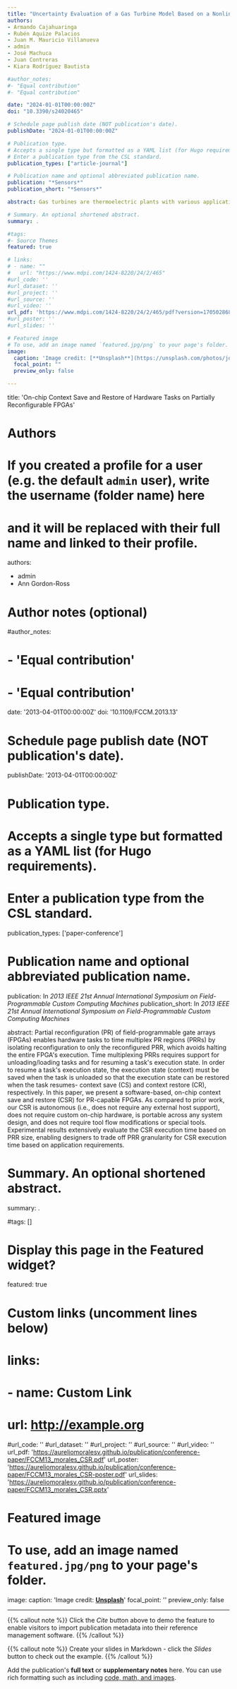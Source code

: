 ```yaml
---
title: "Uncertainty Evaluation of a Gas Turbine Model Based on a Nonlinear Autoregressive Exogenous Model and Monte Carlo Dropout"
authors:
- Armando Cajahuaringa
- Rubén Aquize Palacios
- Juan M. Mauricio Villanueva
- admin
- José Machuca
- Juan Contreras
- Kiara Rodríguez Bautista

#author_notes:
#- "Equal contribution"
#- "Equal contribution"

date: "2024-01-01T00:00:00Z"
doi: "10.3390/s24020465"

# Schedule page publish date (NOT publication's date).
publishDate: "2024-01-01T00:00:00Z"

# Publication type.
# Accepts a single type but formatted as a YAML list (for Hugo requirements).
# Enter a publication type from the CSL standard.
publication_types: ["article-journal"]

# Publication name and optional abbreviated publication name.
publication: "*Sensors*"
publication_short: "*Sensors*"

abstract: Gas turbines are thermoelectric plants with various applications, such as large-scale electricity production, petrochemical industry, and steam generation. In order to optimize the operation of a gas turbine, it is necessary to develop system identification models that allow for the development of studies and analyses to increase the system’s reliability. Current strategies for modeling complex and non-linear systems can be based on artificial intelligence techniques, using autoregressive neural networks of the NARX and LSTM type. In this context, this work aims to develop a model of a gas turbine capable of estimating the rotation speed of the turbine and simultaneously estimating the uncertainty associated with the estimation. These methodologies are based on artificial neural networks and the Monte Carlo dropout simulation method. The results were obtained from experimental data from a 215 MW gas turbine, getting the best model with a MAPE of 0.02\% and an uncertainty associated with the turbine rotation speed of 2.2 RPM.

# Summary. An optional shortened abstract.
summary: .

#tags:
#- Source Themes
featured: true

# links:
# - name: ""
#   url: "https://www.mdpi.com/1424-8220/24/2/465"
#url_code: ''
#url_dataset: ''
#url_project: ''
#url_source: ''
#url_video: ''
url_pdf: 'https://www.mdpi.com/1424-8220/24/2/465/pdf?version=1705028686'
#url_poster: ''
#url_slides: ''

# Featured image
# To use, add an image named `featured.jpg/png` to your page's folder. 
image:
  caption: 'Image credit: [**Unsplash**](https://unsplash.com/photos/jdD8gXaTZsc)'
  focal_point: ""
  preview_only: false

---
```

title: 'On-chip Context Save and Restore of Hardware Tasks on Partially Reconfigurable FPGAs'

# Authors
# If you created a profile for a user (e.g. the default `admin` user), write the username (folder name) here
# and it will be replaced with their full name and linked to their profile.
authors:
  - admin
  - Ann Gordon-Ross

# Author notes (optional)
#author_notes:
#  - 'Equal contribution'
#  - 'Equal contribution'

date: '2013-04-01T00:00:00Z'
doi: '10.1109/FCCM.2013.13'

# Schedule page publish date (NOT publication's date).
publishDate: '2013-04-01T00:00:00Z'

# Publication type.
# Accepts a single type but formatted as a YAML list (for Hugo requirements).
# Enter a publication type from the CSL standard.
publication_types: ['paper-conference']

# Publication name and optional abbreviated publication name.
publication: In *2013 IEEE 21st Annual International Symposium on Field-Programmable Custom Computing Machines*
publication_short: In *2013 IEEE 21st Annual International Symposium on Field-Programmable Custom Computing Machines*

abstract: Partial reconfiguration (PR) of field-programmable gate arrays (FPGAs) enables hardware tasks to time multiplex PR regions (PRRs) by isolating reconfiguration to only the reconfigured PRR, which avoids halting the entire FPGA's execution. Time multiplexing PRRs requires support for unloading/loading tasks and for resuming a task's execution state. In order to resume a task's execution state, the execution state (context) must be saved when the task is unloaded so that the execution state can be restored when the task resumes- context save (CS) and context restore (CR), respectively. In this paper, we present a software-based, on-chip context save and restore (CSR) for PR-capable FPGAs. As compared to prior work, our CSR is autonomous (i.e., does not require any external host support), does not require custom on-chip hardware, is portable across any system design, and does not require tool flow modifications or special tools. Experimental results extensively evaluate the CSR execution time based on PRR size, enabling designers to trade off PRR granularity for CSR execution time based on application requirements.

# Summary. An optional shortened abstract.
summary: .

#tags: []

# Display this page in the Featured widget?
featured: true

# Custom links (uncomment lines below)
# links:
# - name: Custom Link
#   url: http://example.org

#url_code: ''
#url_dataset: ''
#url_project: ''
#url_source: ''
#url_video: ''
url_pdf: 'https://aureliomoralesv.github.io/publication/conference-paper/FCCM13_morales_CSR.pdf'
url_poster: 'https://aureliomoralesv.github.io/publication/conference-paper/FCCM13_morales_CSR-poster.pdf'
url_slides: 'https://aureliomoralesv.github.io/publication/conference-paper/FCCM13_morales_CSR.pptx'

# Featured image
# To use, add an image named `featured.jpg/png` to your page's folder.
image:
  caption: 'Image credit: [**Unsplash**](https://unsplash.com/photos/pLCdAaMFLTE)'
  focal_point: ''
  preview_only: false

---

{{% callout note %}}
Click the *Cite* button above to demo the feature to enable visitors to import publication metadata into their reference management software.
{{% /callout %}}

{{% callout note %}}
Create your slides in Markdown - click the *Slides* button to check out the example.
{{% /callout %}}

Add the publication's **full text** or **supplementary notes** here. You can use rich formatting such as including [code, math, and images](https://docs.hugoblox.com/content/writing-markdown-latex/).
